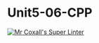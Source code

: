 # Unit5-06-CPP
[![Mr Coxall's Super Linter](https://github.com/ICS3U-Programming-VanN/Unit5-06-CPP/workflows/Mr%20Coxall's%20Super%20Linter/badge.svg)](https://github.com/ICS3U-Programming-VanN/Unit5-06-CPP/actions/)